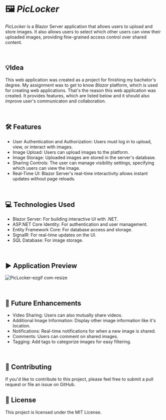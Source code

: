 # 🖼️ _PicLocker_ 
_PicLocker_ is a Blazor Server application that allows users to upload and store images. It also allows users to select which other users can view their uploaded images, providing fine-grained access control over shared content.

&nbsp;
## 💡Idea
This web application was created as a project for finishing my bachelor's degree. My assignment was to get to know _Blazor_ platform, which is used for creating web applications. That's the reason this web application was created. It provides features, which are listed below and it should also improve user's communicaton and collaboration. 

&nbsp;

## 🛠️ Features
* User Authentication and Authorization: Users must log in to upload, view, or interact with images.
* Image Upload: Users can upload images to the platform.
* Image Storage: Uploaded images are stored in the server's database.
* Sharing Controls: The user can manage visibility settings, specifying which users can view the image.
* Real-Time UI: Blazor Server's real-time interactivity allows instant updates without page reloads.

&nbsp;

## 💻 Technologies Used
* Blazor Server: For building interactive UI with .NET.
* ASP.NET Core Identity: For authentication and user management.
* Entity Framework Core: For database access and storage.
* SignalR: For real-time updates on the UI.
* _SQL_ Database: For image storage.

&nbsp;

## ▶️ Application Preview
![PicLocker-ezgif com-resize](https://github.com/user-attachments/assets/97ca9763-b6e3-4c2e-a9e4-2a77c02a3860)





&nbsp;

## 🔮 Future Enhancements
* Video Sharing: Users can also mutually share videos.
* Additional Image Information: Display other image information like it's location.
* Notifications: Real-time notifications for when a new image is shared.
* Comments: Users can comment on shared images.
* Tagging: Add tags to categorize images for easy filtering.

&nbsp;

## 🤝 Contributing

If you'd like to contribute to this project, please feel free to submit a pull request or file an issue on GitHub.

## 📜 License

This project is licensed under the MIT License.
